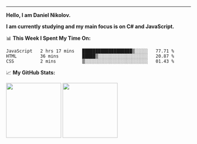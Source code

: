 ---
**Hello, I am Daniel Nikolov.**

**I am currently studying and my main focus is on C# and JavaScript.**

📊 **This Week I Spent My Time On:**
<!--START_SECTION:waka-->

```text
JavaScript   2 hrs 17 mins   ███████████████████▒░░░░░   77.71 %
HTML         36 mins         █████▒░░░░░░░░░░░░░░░░░░░   20.87 %
CSS          2 mins          ▒░░░░░░░░░░░░░░░░░░░░░░░░   01.43 %
```

<!--END_SECTION:waka-->

📈 **My GitHub Stats:**

<p>
  <img height="150em" src="https://github-readme-stats.vercel.app/api?username=NikolovDaniel&show_icons=true&hide_border=true&&count_private=true&include_all_commits=true" />
  <img height="150em" src="https://github-readme-stats.vercel.app/api/top-langs/?username=NikolovDaniel&exclude_repo=KNN-Image-Classification&show_icons=true&hide_border=true&layout=compact&langs_count=8s"/>
</p>
